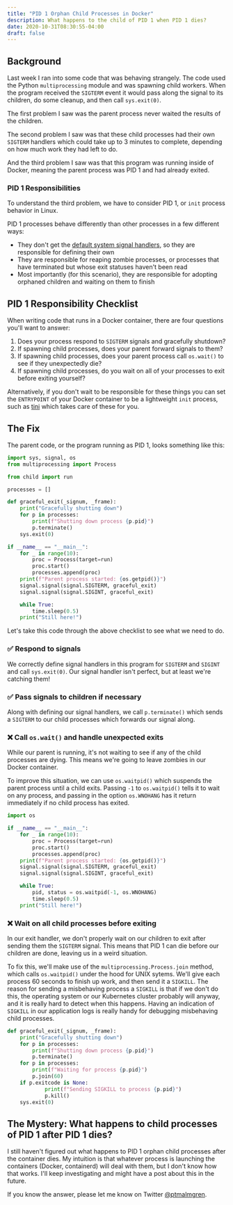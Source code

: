 ```yaml
---
title: "PID 1 Orphan Child Processes in Docker"
description: What happens to the child of PID 1 when PID 1 dies?
date: 2020-10-31T08:30:55-04:00
draft: false
---
```

## Background

Last week I ran into some code that was behaving strangely. The code used the Python `multiprocessing` module and was spawning child workers. When the program received the `SIGTERM` event it would pass along the signal to its children, do some cleanup, and then call `sys.exit(0)`.

The first problem I saw was the parent process never waited the results of the children. 

The second problem I saw was that these child processes had their own `SIGTERM` handlers which could take up to 3 minutes to complete, depending on how much work they had left to do. 

And the third problem I saw was that this program was running inside of Docker, meaning the parent process was PID 1 and had already exited.

### PID 1 Responsibilities

To understand the third problem, we have to consider PID 1, or `init` process behavior in Linux.

PID 1 processes behave differently than other processes in a few different ways:

- They don't get the [default system signal handlers](/signal-handling-docker/), so they are responsible for defining their own
- They are responsible for reaping zombie processes, or processes that have terminated but whose exit statuses haven't been read
- Most importantly (for this scenario), they are responsible for adopting orphaned children and waiting on them to finish

## PID 1 Responsibility Checklist

When writing code that runs in a Docker container, there are four questions you'll want to answer:

1. Does your process respond to `SIGTERM` signals and gracefully shutdown?
2. If spawning child processes, does your parent forward signals to them?
3. If spawning child processes, does your parent process call `os.wait()` to see if they unexpectedly die?
4. If spawning child processes, do you wait on all of your processes to exit before exiting yourself?

Alternatively, if you don't wait to be responsible for these things you can set the `ENTRYPOINT` of your Docker container to be a lightweight `init` process, such as [tini](https://github.com/krallin/tini) which takes care of these for you.

## The Fix

The parent code, or the program running as PID 1, looks something like this:

```python
import sys, signal, os
from multiprocessing import Process

from child import run

processes = []

def graceful_exit(_signum, _frame):
    print("Gracefully shutting down")
    for p in processes:
        print(f"Shutting down process {p.pid}")
        p.terminate()
    sys.exit(0)

if __name__ == "__main__":
    for _ in range(10):
        proc = Process(target=run)
        proc.start()
        processes.append(proc)
    print(f"Parent process started: {os.getpid()}")
    signal.signal(signal.SIGTERM, graceful_exit)
    signal.signal(signal.SIGINT, graceful_exit)

    while True:
        time.sleep(0.5)
	print("Still here!")
```

Let's take this code through the above checklist to see what we need to do.

### ✅ Respond to signals

We correctly define signal handlers in this program for `SIGTERM` and `SIGINT` and call `sys.exit(0)`. Our signal handler isn't perfect, but at least we're catching them!

### ✅ Pass signals to children if necessary

Along with defining our signal handlers, we call `p.terminate()` which sends a `SIGTERM` to our child processes which forwards our signal along.

### ❌ Call `os.wait()` and handle unexpected exits

While our parent is running, it's not waiting to see if any of the child processes are dying. This means we're going to leave zombies in our Docker container.

To improve this situation, we can use `os.waitpid()` which suspends the parent process until a child exits. Passing `-1` to `os.waitpid()` tells it to wait on any process, and passing in the option `os.WNOHANG` has it return immediately if no child process has exited.

```python
import os

if __name__ == "__main__":
    for _ in range(10):
        proc = Process(target=run)
        proc.start()
        processes.append(proc)
    print(f"Parent process started: {os.getpid()}")
    signal.signal(signal.SIGTERM, graceful_exit)
    signal.signal(signal.SIGINT, graceful_exit)

    while True:
        pid, status = os.waitpid(-1, os.WNOHANG)
        time.sleep(0.5)
	print("Still here!")
```

### ❌ Wait on all child processes before exiting

In our exit handler, we don't properly wait on our children to exit after sending them the `SIGTERM` signal. This means that PID 1 can die before our children are done, leaving us in a weird situation.

To fix this, we'll make use of the `multiprocessing.Process.join` method, which calls `os.waitpid()` under the hood for UNIX sytems. We'll give each process 60 seconds to finish up work, and then send it a `SIGKILL`. The reason for sending a misbehaving process a `SIGKILL` is that if we don't do this, the operating system or our Kubernetes cluster probably will anyway, and it is really hard to detect when this happens. Having an indication of `SIGKILL` in our application logs is really handy for debugging misbehaving child processes.

```python
def graceful_exit(_signum, _frame):
    print("Gracefully shutting down")
    for p in processes:
        print(f"Shutting down process {p.pid}")
        p.terminate()
    for p in processes:
        print(f"Waiting for process {p.pid}")
        p.join(60)
	if p.exitcode is None:
            print(f"Sending SIGKILL to process {p.pid}")
            p.kill()
    sys.exit(0)
```

## The Mystery: What happens to child processes of PID 1 after PID 1 dies?

I still haven't figured out what happens to PID 1 orphan child processes after the container dies. My intuition is that whatever process is launching the containers (Docker, containerd) will deal with them, but I don't know how that works. I'll keep investigating and might have a post about this in the future.

If you know the answer, please let me know on Twitter [@ptmalmgren](https://twitter.com/ptmalmgren).

